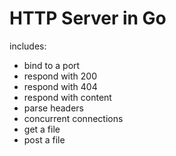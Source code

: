 # HTTP Server in Go

includes:

- bind to a port
- respond with 200
- respond with 404
- respond with content
- parse headers
- concurrent connections
- get a file
- post a file
